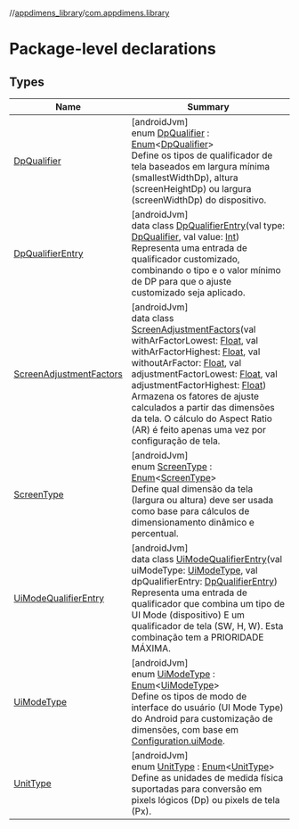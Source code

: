 //[appdimens_library](../../index.md)/[com.appdimens.library](index.md)

# Package-level declarations

## Types

| Name | Summary |
|---|---|
| [DpQualifier](-dp-qualifier/index.md) | [androidJvm]<br>enum [DpQualifier](-dp-qualifier/index.md) : [Enum](https://kotlinlang.org/api/core/kotlin-stdlib/kotlin/-enum/index.html)&lt;[DpQualifier](-dp-qualifier/index.md)&gt; <br>Define os tipos de qualificador de tela baseados em largura mínima (smallestWidthDp), altura (screenHeightDp) ou largura (screenWidthDp) do dispositivo. |
| [DpQualifierEntry](-dp-qualifier-entry/index.md) | [androidJvm]<br>data class [DpQualifierEntry](-dp-qualifier-entry/index.md)(val type: [DpQualifier](-dp-qualifier/index.md), val value: [Int](https://kotlinlang.org/api/core/kotlin-stdlib/kotlin/-int/index.html))<br>Representa uma entrada de qualificador customizado, combinando o tipo e o valor mínimo de DP para que o ajuste customizado seja aplicado. |
| [ScreenAdjustmentFactors](-screen-adjustment-factors/index.md) | [androidJvm]<br>data class [ScreenAdjustmentFactors](-screen-adjustment-factors/index.md)(val withArFactorLowest: [Float](https://kotlinlang.org/api/core/kotlin-stdlib/kotlin/-float/index.html), val withArFactorHighest: [Float](https://kotlinlang.org/api/core/kotlin-stdlib/kotlin/-float/index.html), val withoutArFactor: [Float](https://kotlinlang.org/api/core/kotlin-stdlib/kotlin/-float/index.html), val adjustmentFactorLowest: [Float](https://kotlinlang.org/api/core/kotlin-stdlib/kotlin/-float/index.html), val adjustmentFactorHighest: [Float](https://kotlinlang.org/api/core/kotlin-stdlib/kotlin/-float/index.html))<br>Armazena os fatores de ajuste calculados a partir das dimensões da tela. O cálculo do Aspect Ratio (AR) é feito apenas uma vez por configuração de tela. |
| [ScreenType](-screen-type/index.md) | [androidJvm]<br>enum [ScreenType](-screen-type/index.md) : [Enum](https://kotlinlang.org/api/core/kotlin-stdlib/kotlin/-enum/index.html)&lt;[ScreenType](-screen-type/index.md)&gt; <br>Define qual dimensão da tela (largura ou altura) deve ser usada como base para cálculos de dimensionamento dinâmico e percentual. |
| [UiModeQualifierEntry](-ui-mode-qualifier-entry/index.md) | [androidJvm]<br>data class [UiModeQualifierEntry](-ui-mode-qualifier-entry/index.md)(val uiModeType: [UiModeType](-ui-mode-type/index.md), val dpQualifierEntry: [DpQualifierEntry](-dp-qualifier-entry/index.md))<br>Representa uma entrada de qualificador que combina um tipo de UI Mode (dispositivo) E um qualificador de tela (SW, H, W). Esta combinação tem a PRIORIDADE MÁXIMA. |
| [UiModeType](-ui-mode-type/index.md) | [androidJvm]<br>enum [UiModeType](-ui-mode-type/index.md) : [Enum](https://kotlinlang.org/api/core/kotlin-stdlib/kotlin/-enum/index.html)&lt;[UiModeType](-ui-mode-type/index.md)&gt; <br>Define os tipos de modo de interface do usuário (UI Mode Type) do Android para customização de dimensões, com base em [Configuration.uiMode](https://developer.android.com/reference/kotlin/android/content/res/Configuration.html#uimode). |
| [UnitType](-unit-type/index.md) | [androidJvm]<br>enum [UnitType](-unit-type/index.md) : [Enum](https://kotlinlang.org/api/core/kotlin-stdlib/kotlin/-enum/index.html)&lt;[UnitType](-unit-type/index.md)&gt; <br>Define as unidades de medida física suportadas para conversão em pixels lógicos (Dp) ou pixels de tela (Px). |